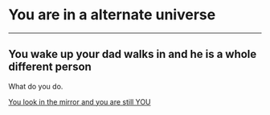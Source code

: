 # You are in a alternate universe
---

## You wake up your dad walks in and he is a whole different person

What do you do.

[You look in the mirror and you are still YOU](you.md)
